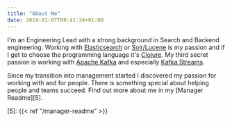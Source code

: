 ```yaml
---
title: "About Me"
date: 2019-01-07T09:41:34+01:00
---
```


I'm an Engineering Lead with a strong background in Search and Backend
engineering. Working with [Elasticsearch][0] or [Solr/Lucene][1] is my passion
and if I get to choose the programming language it's [Clojure][2]. My third
secret passion is working with [Apache Kafka][3] and especially
[Kafka Streams][4].

Since my transition into management started I discovered my passion for working
with and for people. There is something special about helping people and teams
succeed. Find out more about me in my [Manager Readme][5].

[0]: https://elastic.co
[1]: https://lucene.apache.org/solr
[2]: https://clojure.org
[3]: https://kafka.apache.org
[4]: https://kafka.apache.org/documentation/streams/
[5]: {{< ref "/manager-readme" >}}

